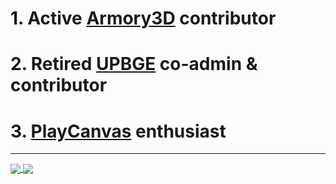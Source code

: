 # 1. Active [Armory3D](https://armory3d.org) contributor

# 2. Retired [UPBGE](https://upbge.org) co-admin & contributor

# 3. [PlayCanvas](https://playcanvas.com) enthusiast

<hr>

<a href="https://github.com/anuraghazra/github-readme-stats">
  <img align="center" src="https://github-readme-stats.vercel.app/api?username=rpaladin&theme=dark&show_icons=true)](https://github.com/anuraghazra/github-readme-stats"/>
</a>
<a href="https://github.com/anuraghazra/convoychat">
  <img align="center" src="https://github-readme-stats.vercel.app/api/top-langs/?username=rpaladin&layout=compact&theme=dark&show_icons=true" />
</a>
